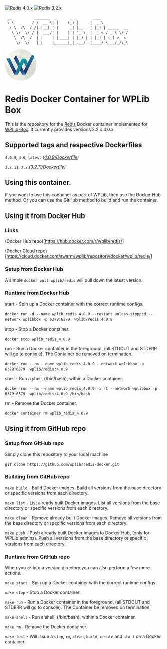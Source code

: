 ![Redis 4.0.x](https://img.shields.io/badge/Redis-4.0.x-green.svg)
![Redis 3.2.x](https://img.shields.io/badge/Redis-3.2.x-green.svg)

```
 __          _______  _      _ _       ____
 \ \        / /  __ \| |    (_) |     |  _ \
  \ \  /\  / /| |__) | |     _| |__   | |_) | _____  __
   \ \/  \/ / |  ___/| |    | | '_ \  |  _ < / _ \ \/ /
    \  /\  /  | |    | |____| | |_) | | |_) | (_) >  <
     \/  \/   |_|    |______|_|_.__/  |____/ \___/_/\_\
```

![WPLib-Box](https://github.com/wplib/wplib.github.io/raw/master/WPLib-Box-100x.png)


# Redis Docker Container for WPLib Box
This is the repository for the [Redis](https://redis.io/) Docker container implemented for [WPLib-Box](https://github.com/wplib/wplib-box).
It currently provides versions 3.2.x 4.0.x


## Supported tags and respective Dockerfiles

`4.0.9`, `4.0`, `latest` _([4.0.9/Dockerfile](https://github.com/wplib/redis-docker/blob/master/4.0.9/Dockerfile))_

`3.2.11`, `3.2` _([3.2.11/Dockerfile](https://github.com/wplib/redis-docker/blob/master/3.2.11/Dockerfile))_


## Using this container.
If you want to use this container as part of WPLib, then use the Docker Hub method.
Or you can use the GitHub method to build and run the container.


## Using it from Docker Hub

### Links
(Docker Hub repo)[https://hub.docker.com/r/wplib/redis/]

(Docker Cloud repo)[https://cloud.docker.com/swarm/wplib/repository/docker/wplib/redis/]


### Setup from Docker Hub
A simple `docker pull wplib/redis` will pull down the latest version.


### Runtime from Docker Hub
start - Spin up a Docker container with the correct runtime configs.

`docker run -d --name wplib_redis_4.0.9 --restart unless-stopped --network wplibbox -p 6379:6379  wplib/redis:4.0.9`

stop - Stop a Docker container.

`docker stop wplib_redis_4.0.9`

run - Run a Docker container in the foreground, (all STDOUT and STDERR will go to console). The Container be removed on termination.

`docker run --rm --name wplib_redis_4.0.9 --network wplibbox -p 6379:6379  wplib/redis:4.0.9`

shell - Run a shell, (/bin/bash), within a Docker container.

`docker run --rm --name wplib_redis_4.0.9 -i -t --network wplibbox -p 6379:6379  wplib/redis:4.0.9 /bin/bash`

rm - Remove the Docker container.

`docker container rm wplib_redis_4.0.9`


## Using it from GitHub repo

### Setup from GitHub repo
Simply clone this repository to your local machine

`git clone https://github.com/wplib/redis-docker.git`


### Building from GitHub repo
`make build` - Build Docker images. Build all versions from the base directory or specific versions from each directory.


`make list` - List already built Docker images. List all versions from the base directory or specific versions from each directory.


`make clean` - Remove already built Docker images. Remove all versions from the base directory or specific versions from each directory.


`make push` - Push already built Docker images to Docker Hub, (only for WPLib admins). Push all versions from the base directory or specific versions from each directory.


### Runtime from GitHub repo
When you `cd` into a version directory you can also perform a few more actions.

`make start` - Spin up a Docker container with the correct runtime configs.


`make stop` - Stop a Docker container.


`make run` - Run a Docker container in the foreground, (all STDOUT and STDERR will go to console). The Container be removed on termination.


`make shell` - Run a shell, (/bin/bash), within a Docker container.


`make rm` - Remove the Docker container.


`make test` - Will issue a `stop`, `rm`, `clean`, `build`, `create` and `start` on a Docker container.


